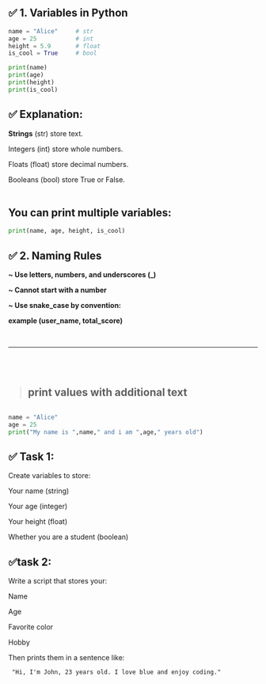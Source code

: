 ## ✅ 1. Variables in Python


```python
name = "Alice"     # str
age = 25           # int
height = 5.9       # float
is_cool = True     # bool

print(name)
print(age)
print(height)
print(is_cool)
```

## ✅ Explanation:

<b>Strings</b> (str) store text.

Integers (int) store whole numbers.

Floats (float) store decimal numbers.

Booleans (bool) store True or False.
<br>
<br>

## <B> You can print multiple variables:</b>

```python
print(name, age, height, is_cool)

```

## ✅ 2. Naming Rules
<b>
  
  ~ Use letters, numbers, and underscores (_)
 
  ~ Cannot start with a number
 
  ~ Use snake_case by convention: <p color="blue"> example (user_name, total_score)</p>
</b>
<br>
<hr >
<br>
<br>

> ## print values with additional text
```python

name = "Alice"
age = 25    
print("My name is ",name," and i am ",age," years old")

```



## ✅ Task 1:
Create variables to store:

Your name (string)

Your age (integer)

Your height (float)

Whether you are a student (boolean)

## ✅task 2:
Write a script that stores your:

Name

Age

Favorite color

Hobby

Then prints them in a sentence like:

     "Hi, I'm John, 23 years old. I love blue and enjoy coding."
